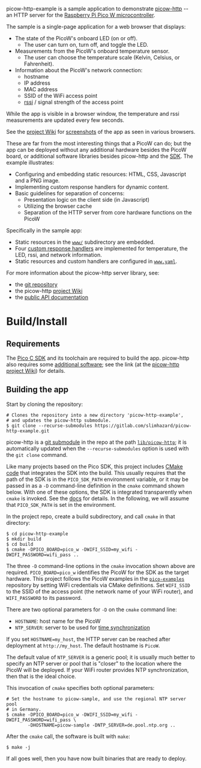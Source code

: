 picow-http-example is a sample application to demonstrate
[picow-http](https://gitlab.com/slimhazard/picow_http) -- an HTTP server
for the [Raspberry Pi Pico W
microcontroller](https://www.raspberrypi.com/documentation/microcontrollers/raspberry-pi-pico.html#raspberry-pi-pico-w-and-pico-wh).

The sample is a single-page application for a web browser that displays:

  * The state of the PicoW's onboard LED (on or off).
    * The user can turn on, turn off, and toggle the LED.
  * Measurements from the PicoW's onboard temperature sensor.
    * The user can choose the temperature scale (Kelvin, Celsius, or
      Fahrenheit).
  * Information about the PicoW's network connection:
    * hostname
    * IP address
    * MAC address
    * SSID of the WiFi access point
    * [rssi](https://en.wikipedia.org/wiki/Received_signal_strength_indication)
      / signal strength of the access point

While the app is visible in a browser window, the temperature and rssi
measurements are updated every few seconds.

See the [project
Wiki](https://gitlab.com/slimhazard/picow-http-example/-/wikis/Home) for
[screenshots](https://gitlab.com/slimhazard/picow-http-example/-/wikis/Screenshots)
of the app as seen in various browsers.

These are far from the most interesting things that a PicoW can do;
but the app can be deployed without any additional hardware besides
the PicoW board, or additional software libraries besides picow-http
and the
[SDK](https://www.raspberrypi.com/documentation/microcontrollers/c_sdk.html).
The example illustrates:

  * Configuring and embedding static resources: HTML, CSS, Javascript
    and a PNG image.
  * Implementing custom response handlers for dynamic content.
  * Basic guidelines for separation of concerns:
    * Presentation logic on the client side (in Javascript)
    * Utilizing the browser cache
    * Separation of the HTTP server from core hardware functions on
      the PicoW

Specifically in the sample app:

  * Static resources in the [`www/`](www/) subdirectory are embedded.
  * Four [custom response handlers](src/handlers.c) are implemented for
    temperature, the LED, rssi, and network information.
  * Static resources and custom handlers are configured in
    [`www.yaml`](www/www.yaml).

For more information about the picow-http server library, see:

  * the [git repository](https://gitlab.com/slimhazard/picow_http)
  * the picow-http [project
    Wiki](https://gitlab.com/slimhazard/picow_http/-/wikis/home)
  * the [public API documentation](https://slimhazard.gitlab.io/picow_http/)

# Build/Install

## Requirements

The [Pico C SDK](https://raspberrypi.github.io/pico-sdk-doxygen/index.html)
and its toolchain are required to build the app. picow-http also requires
some [additional
software](https://gitlab.com/slimhazard/picow_http/-/wikis/required-software);
see the link (at the [picow-http project
Wiki](https://gitlab.com/slimhazard/picow_http/-/wikis/home)) for details.

## Building the app

Start by cloning the repository:

```shell
# Clones the repository into a new directory 'picow-http-example',
# and updates the picow-http submodule.
$ git clone --recurse-submodules https://gitlab.com/slimhazard/picow-http-example.git
```

picow-http is a [git
submodule](https://git-scm.com/book/en/v2/Git-Tools-Submodules) in the
repo at the path [`lib/picow-http`](lib/picow-http); it is
automatically updated when the `--recurse-submodules` option is used
with the `git clone` command.

Like many projects based on the Pico SDK, this project includes [CMake
code](pico_sdk_import.cmake) that integrates the SDK into the
build. This usually requires that the path of the SDK is in the
`PICO_SDK_PATH` environment variable, or it may be passed in as a `-D`
command-line definition in the `cmake` command shown below. With one
of these options, the SDK is integrated transparently when `cmake` is
invoked. See the
[docs](https://datasheets.raspberrypi.com/picow/connecting-to-the-internet-with-pico-w.pdf)
for details. In the following, we will assume that `PICO_SDK_PATH` is
set in the environment.

In the project repo, create a build subdirectory, and call `cmake` in
that directory:

```shell
$ cd picow-http-example
$ mkdir build
$ cd build
$ cmake -DPICO_BOARD=pico_w -DWIFI_SSID=my_wifi -DWIFI_PASSWORD=wifi_pass ..
```

The three `-D` command-line options in the `cmake` invocation shown
above are required. `PICO_BOARD=pico_w` identifies the PicoW for the
SDK as the target hardware. This project follows the PicoW examples in
the [`pico-examples`](https://github.com/raspberrypi/pico-examples)
repository by setting WiFi credentials via CMake definitions. Set
`WIFI_SSID` to the SSID of the access point (the network name of your
WiFi router), and `WIFI_PASSWORD` to its password.

There are two optional parameters for `-D` on the `cmake` command line:

  * `HOSTNAME`: host name for the PicoW
  * `NTP_SERVER`: server to be used for [time
    synchronization](https://slimhazard.gitlab.io/picow_http/group__ntp.html)

If you set `HOSTNAME=my_host`, the HTTP server can be reached after
deployment at `http://my_host`. The default hostname is `PicoW`.

The default value of `NTP_SERVER` is a generic pool; it is usually
much better to specify an NTP server or pool that is "closer" to the
location where the PicoW will be deployed. If your WiFi router
provides NTP synchronization, then that is the ideal choice.

This invocation of `cmake` specifies both optional parameters:

```shell
# Set the hostname to picow-sample, and use the regional NTP server pool
# in Germany.
$ cmake -DPICO_BOARD=pico_w -DWIFI_SSID=my_wifi -DWIFI_PASSWORD=wifi_pass \
        -DHOSTNAME=picow-sample -DNTP_SERVER=de.pool.ntp.org ..
```

After the `cmake` call, the software is built with `make`:

```shell
$ make -j
```

If all goes well, then you have now built binaries that are ready to
deploy.
